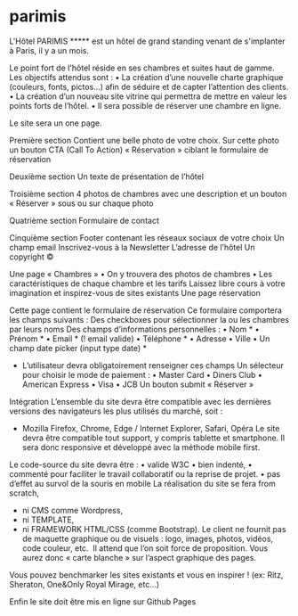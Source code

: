 # parimis
L'Hôtel PARIMIS ***** est un hôtel de grand standing venant de s'implanter à Paris, il y a un mois.

Le point fort de l'hôtel réside en ses chambres et suites haut de gamme.
Les objectifs attendus sont :
• La création d’une nouvelle charte graphique (couleurs, fonts, pictos...) afin de séduire et de capter l’attention des clients.
• La création d’un nouveau site vitrine qui permettra de mettre en valeur les points forts de l’hôtel.
• Il sera possible de réserver une chambre en ligne.

Le site sera un one page.

Première section
Contient une belle photo de votre choix.
Sur cette photo un bouton CTA (Call To Action) « Réservation » ciblant le formulaire de réservation

Deuxième section
Un texte de présentation de l’hôtel

Troisième section
4 photos de chambres avec une description et un bouton « Réserver » sous ou sur chaque photo

Quatrième section
Formulaire de contact

Cinquième section
Footer contenant les réseaux sociaux de votre choix Un champ email Inscrivez-vous à la Newsletter L’adresse de l’hôtel
Un copyright ©

Une page « Chambres »
• On y trouvera des photos de chambres
• Les caractéristiques de chaque chambre et les tarifs
Laissez libre cours à votre imagination et inspirez-vous de sites existants
Une page réservation

Cette page contient le formulaire de réservation
Ce formulaire comportera les champs suivants :
Des checkboxes pour sélectionner la ou les chambres par leurs noms Des champs d’informations personnelles :
• Nom *
• Prénom *
• Email * (! email valide)
• Téléphone *
• Adresse
• Ville
• Un champ date picker (input type date) *
* L’utilisateur devra obligatoirement renseigner ces champs
Un sélecteur pour choisir le mode de paiement : • Master Card
• Diners Club
• American Express
• Visa • JCB
Un bouton submit « Réserver »

Intégration
L’ensemble du site devra être compatible avec les dernières versions des navigateurs les plus utilisés du marché, soit :
- Mozilla Firefox, Chrome, Edge / Internet Explorer, Safari, Opéra
Le site devra être compatible tout support, y compris tablette et smartphone. Il sera donc responsive et développé avec la méthode mobile first. 

Le code-source du site devra être :
• valide W3C
• bien indenté,
• commenté pour faciliter le travail collaboratif ou la reprise de projet.
• pas d’effet au survol de la souris en mobile
La réalisation du site se fera from scratch,
- ni CMS comme Wordpress,
- ni TEMPLATE,
- ni FRAMEWORK HTML/CSS (comme Bootstrap).
Le client ne fournit pas de maquette graphique ou de visuels : logo, images, photos, vidéos, code couleur, etc. 
Il attend que l’on soit force de proposition.
Vous aurez donc « carte blanche » sur l’aspect graphique des pages.

Vous pouvez benchmarker les sites existants et vous en inspirer ! (ex: Ritz, Sheraton, One&Only Royal Mirage, etc...) 

Enfin le site doit être mis en ligne sur Github Pages

